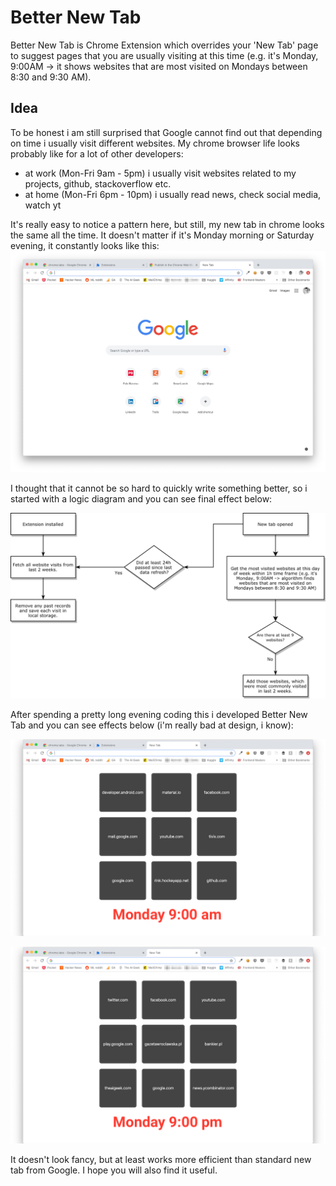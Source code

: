# Better New Tab
Better New Tab is Chrome Extension which overrides your 'New Tab' page to suggest pages that you are usually visiting at this time (e.g. it's Monday, 9:00AM -> it shows websites that are most visited on Mondays between 8:30 and 9:30 AM).

## Idea
To be honest i am still surprised that Google cannot find out that depending on time i usually visit different websites. 
My chrome browser life looks probably like for a lot of other developers: 
- at work (Mon-Fri 9am - 5pm) i usually visit websites related to my projects, github, stackoverflow etc.
- at home (Mon-Fri 6pm - 10pm) i usually read news, check social media, watch yt

It's really easy to notice a pattern here, but still, my new tab in chrome looks the same all the time. 
It doesn't matter if it's Monday morning or Saturday evening, it constantly looks like this:
<img src="https://github.com/tombaranowicz/AssetsHosting/blob/master/StandardNewTab.jpg"></img>

I thought that it cannot be so hard to quickly write something better, so i started with a logic diagram and you can see final effect below:

<img src="https://github.com/tombaranowicz/AssetsHosting/blob/master/BetterNewTabLogicDiagram.png"></img>

After spending a pretty long evening coding this i developed Better New Tab and you can see effects below (i'm really bad at design, i know):

<img src="https://github.com/tombaranowicz/AssetsHosting/blob/master/BetterNewTabMorning.png"></img>

<img src="https://github.com/tombaranowicz/AssetsHosting/blob/master/BetterNewTabEvening.png"></img>

It doesn't look fancy, but at least works more efficient than standard new tab from Google. I hope you will also find it useful.

